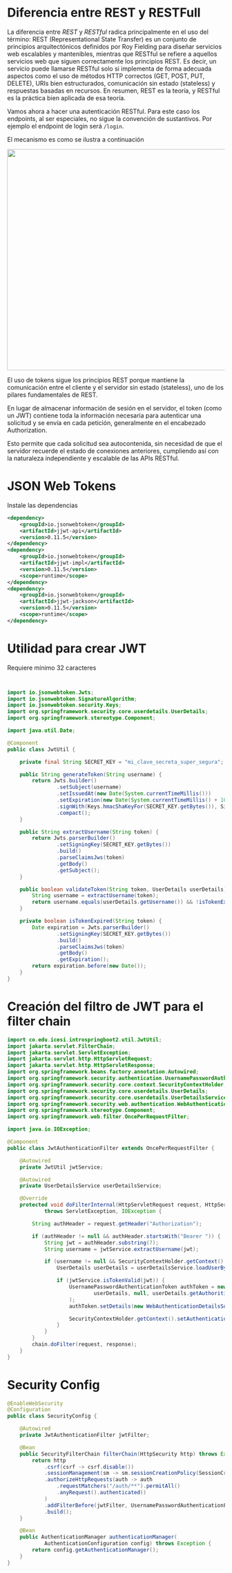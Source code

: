 # Diferencia entre REST y RESTFull


La diferencia entre *REST* y *RESTful* radica principalmente en el uso del término: REST (Representational State Transfer) es un conjunto de principios arquitectónicos definidos por Roy Fielding para diseñar servicios web escalables y mantenibles, mientras que RESTful se refiere a aquellos servicios web que siguen correctamente los principios REST. Es decir, un servicio puede llamarse RESTful solo si implementa de forma adecuada aspectos como el uso de métodos HTTP correctos (GET, POST, PUT, DELETE), URIs bien estructurados, comunicación sin estado (stateless) y respuestas basadas en recursos. En resumen, REST es la teoría, y RESTful es la práctica bien aplicada de esa teoría.


Vamos ahora a hacer una autenticación RESTful. Para este caso los endpoints, al ser especiales, no sigue la convención de sustantivos. Por ejemplo el endpoint de login será `/login`.

El mecanismo es como se ilustra a continuación

<img src="https://cdn.prod.website-files.com/5ff66329429d880392f6cba2/674f5a91d2947ab18514bc45_62738d92e923e73c4ceaad08_Token-based%2520Authentication%2520in%2520action.jpeg" width="512">

El uso de tokens sigue los principios REST porque mantiene la comunicación entre el cliente y el servidor sin estado (stateless), uno de los pilares fundamentales de REST. 

En lugar de almacenar información de sesión en el servidor, el token (como un JWT) contiene toda la información necesaria para autenticar una solicitud y se envía en cada petición, generalmente en el encabezado Authorization. 

Esto permite que cada solicitud sea autocontenida, sin necesidad de que el servidor recuerde el estado de conexiones anteriores, cumpliendo así con la naturaleza independiente y escalable de las APIs RESTful.


# JSON Web Tokens

Instale las dependencias

```xml
<dependency>
    <groupId>io.jsonwebtoken</groupId>
    <artifactId>jjwt-api</artifactId>
    <version>0.11.5</version>
</dependency>
<dependency>
    <groupId>io.jsonwebtoken</groupId>
    <artifactId>jjwt-impl</artifactId>
    <version>0.11.5</version>
    <scope>runtime</scope>
</dependency>
<dependency>
    <groupId>io.jsonwebtoken</groupId>
    <artifactId>jjwt-jackson</artifactId>
    <version>0.11.5</version>
    <scope>runtime</scope>
</dependency>
```


# Utilidad para crear JWT


Requiere mínimo 32 caracteres

```

```


```java

import io.jsonwebtoken.Jwts;
import io.jsonwebtoken.SignatureAlgorithm;
import io.jsonwebtoken.security.Keys;
import org.springframework.security.core.userdetails.UserDetails;
import org.springframework.stereotype.Component;

import java.util.Date;

@Component
public class JwtUtil {

    private final String SECRET_KEY = "mi_clave_secreta_super_segura";

    public String generateToken(String username) {
        return Jwts.builder()
                .setSubject(username)
                .setIssuedAt(new Date(System.currentTimeMillis()))
                .setExpiration(new Date(System.currentTimeMillis() + 1000 * 60 * 60)) // 1 hora
                .signWith(Keys.hmacShaKeyFor(SECRET_KEY.getBytes()), SignatureAlgorithm.HS256)
                .compact();
    }

    public String extractUsername(String token) {
        return Jwts.parserBuilder()
                .setSigningKey(SECRET_KEY.getBytes())
                .build()
                .parseClaimsJws(token)
                .getBody()
                .getSubject();
    }

    public boolean validateToken(String token, UserDetails userDetails) {
        String username = extractUsername(token);
        return username.equals(userDetails.getUsername()) && !isTokenExpired(token);
    }

    private boolean isTokenExpired(String token) {
        Date expiration = Jwts.parserBuilder()
                .setSigningKey(SECRET_KEY.getBytes())
                .build()
                .parseClaimsJws(token)
                .getBody()
                .getExpiration();
        return expiration.before(new Date());
    }
}
```

# Creación del filtro de JWT para el filter chain



```java
import co.edu.icesi.introspringboot2.util.JwtUtil;
import jakarta.servlet.FilterChain;
import jakarta.servlet.ServletException;
import jakarta.servlet.http.HttpServletRequest;
import jakarta.servlet.http.HttpServletResponse;
import org.springframework.beans.factory.annotation.Autowired;
import org.springframework.security.authentication.UsernamePasswordAuthenticationToken;
import org.springframework.security.core.context.SecurityContextHolder;
import org.springframework.security.core.userdetails.UserDetails;
import org.springframework.security.core.userdetails.UserDetailsService;
import org.springframework.security.web.authentication.WebAuthenticationDetailsSource;
import org.springframework.stereotype.Component;
import org.springframework.web.filter.OncePerRequestFilter;

import java.io.IOException;

@Component
public class JwtAuthenticationFilter extends OncePerRequestFilter {

    @Autowired
    private JwtUtil jwtService;

    @Autowired
    private UserDetailsService userDetailsService;

    @Override
    protected void doFilterInternal(HttpServletRequest request, HttpServletResponse response, FilterChain chain)
            throws ServletException, IOException {

        String authHeader = request.getHeader("Authorization");

        if (authHeader != null && authHeader.startsWith("Bearer ")) {
            String jwt = authHeader.substring(7);
            String username = jwtService.extractUsername(jwt);

            if (username != null && SecurityContextHolder.getContext().getAuthentication() == null) {
                UserDetails userDetails = userDetailsService.loadUserByUsername(username);

                if (jwtService.isTokenValid(jwt)) {
                    UsernamePasswordAuthenticationToken authToken = new UsernamePasswordAuthenticationToken(
                            userDetails, null, userDetails.getAuthorities()
                    );
                    authToken.setDetails(new WebAuthenticationDetailsSource().buildDetails(request));

                    SecurityContextHolder.getContext().setAuthentication(authToken);
                }
            }
        }
        chain.doFilter(request, response);
    }
}
```


# Security Config

```java
@EnableWebSecurity
@Configuration
public class SecurityConfig {

    @Autowired
    private JwtAuthenticationFilter jwtFilter;

    @Bean
    public SecurityFilterChain filterChain(HttpSecurity http) throws Exception {
        return http
            .csrf(csrf -> csrf.disable())
            .sessionManagement(sm -> sm.sessionCreationPolicy(SessionCreationPolicy.STATELESS))
            .authorizeHttpRequests(auth -> auth
                .requestMatchers("/auth/**").permitAll()
                .anyRequest().authenticated()
            )
            .addFilterBefore(jwtFilter, UsernamePasswordAuthenticationFilter.class)
            .build();
    }

    @Bean
    public AuthenticationManager authenticationManager(
            AuthenticationConfiguration config) throws Exception {
        return config.getAuthenticationManager();
    }
}
```




